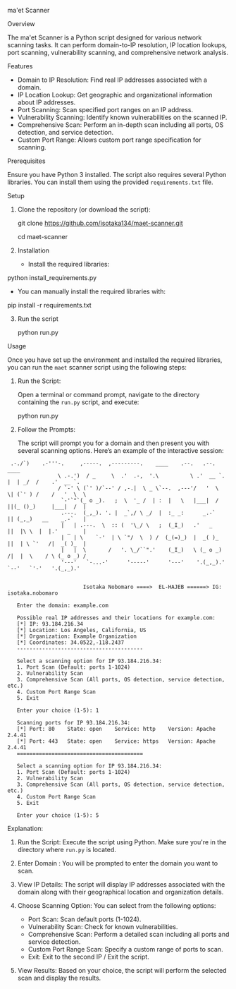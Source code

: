 ma'et Scanner

Overview

The ma'et Scanner is a Python script designed for various network scanning tasks. It can perform domain-to-IP resolution, IP location lookups, port scanning, 
vulnerability scanning, and comprehensive network analysis.

Features

- Domain to IP Resolution: Find real IP addresses associated with a domain.
- IP Location Lookup: Get geographic and organizational information about IP addresses.
- Port Scanning: Scan specified port ranges on an IP address.
- Vulnerability Scanning: Identify known vulnerabilities on the scanned IP.
- Comprehensive Scan: Perform an in-depth scan including all ports, OS detection, and service detection.
- Custom Port Range: Allows custom port range specification for scanning.

Prerequisites

Ensure you have Python 3 installed. The script also requires several Python libraries. You can install them using the provided `requirements.txt` file.

Setup

1. Clone the repository (or download the script):
   
   git clone https://github.com/isotaka134/maet-scanner.git

   cd maet-scanner

3. Installation
 
   * Install the required libraries:
	
 python install_requirements.py
    
   * You can manually install the required libraries with:
	
 pip install -r requirements.txt

3. Run the script

    python run.py

   
Usage

Once you have set up the environment and installed the required libraries, you can run the `maet` scanner script using the following steps:

1. Run the Script:

   Open a terminal or command prompt, navigate to the directory containing the `run.py` script, and execute:

   
   python run.py
  

2. Follow the Prompts:

   The script will prompt you for a domain and then present you with several scanning options. Here’s an example of the interactive session:
 
```	
 .-./`)    .-'''-.     ,-----.  ,---------.    ____    .--.   .--.     ____
                \ .-.')  / _     \  .'  .-,  '.\          \ .'  __ `. |  | _/  /    .'  __ `.
                / `-' \ (`' )/`--' / ,-.|  \ _ \`--.  ,---'/   '  \  \| (`' ) /    /   '  \  \
                 `-'`"`(_ o _).   ;  \  '_ /  | :  |   \   |___|  /  ||(_ ()_)     |___|  /  |
                 .---.  (_,_). '. |  _`,/ \ _/  |  :_ _:      _.-`   || (_,_)   __    _.-`   |
                 |   | .---.  \  :: (  '\_/ \   ;  (_I_)   .'   _    ||  |\ \  |  |.'   _    |
                 |   | \    `-'  | \ `"/  \  ) /  (_(=)_)  |  _( )_  ||  | \ `'   /|  _( )_  |
                 |   |  \       /   '. \_/``".'    (_I_)   \ (_ o _) /|  |  \    / \ (_ o _) /
                 '---'   `-...-'      '-----'      '---'    '.(_,_).' `--'   `'-'   '.(_,_).'

                                                                                                                                                                                                     
                        Isotaka Nobomaro ====>  EL-HAJEB ======> IG: isotaka.nobomaro

   Enter the domain: example.com

   Possible real IP addresses and their locations for example.com:
   [*] IP: 93.184.216.34
   [*] Location: Los Angeles, California, US
   [*] Organization: Example Organization
   [*] Coordinates: 34.0522,-118.2437
   ----------------------------------------

   Select a scanning option for IP 93.184.216.34:
   1. Port Scan (Default: ports 1-1024)
   2. Vulnerability Scan
   3. Comprehensive Scan (All ports, OS detection, service detection, etc.)
   4. Custom Port Range Scan
   5. Exit

   Enter your choice (1-5): 1

   Scanning ports for IP 93.184.216.34:
   [*] Port: 80    State: open    Service: http    Version: Apache 2.4.41
   [*] Port: 443   State: open    Service: https   Version: Apache 2.4.41
   ========================================

   Select a scanning option for IP 93.184.216.34:
   1. Port Scan (Default: ports 1-1024)
   2. Vulnerability Scan
   3. Comprehensive Scan (All ports, OS detection, service detection, etc.)
   4. Custom Port Range Scan
   5. Exit

   Enter your choice (1-5): 5
```

 Explanation:

1. Run the Script: Execute the script using Python. Make sure you're in the directory where `run.py` is located.

2. Enter Domain : You will be prompted to enter the domain you want to scan.

3. View IP Details: The script will display IP addresses associated with the domain along with their geographical location and organization details.

4. Choose Scanning Option: You can select from the following options:
   - Port Scan: Scan default ports (1-1024).
   - Vulnerability Scan: Check for known vulnerabilities.
   - Comprehensive Scan: Perform a detailed scan including all ports and service detection.
   - Custom Port Range Scan: Specify a custom range of ports to scan.
   - Exit: Exit to the second IP / Exit the script.

5. View Results: Based on your choice, the script will perform the selected scan and display the results.


